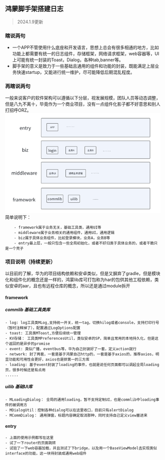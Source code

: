 ## 鸿蒙脚手架搭建日志
> 2024.1.9更新

### 瞎说两句
- 一个APP不管使用什么底座和开发语言，思想上总会有很多相通的地方，比如功能上都需要有统一的日志组件，存储框架，网络请求框架，web容器等，UI上可能有统一封装的Toast，Dialog，各种tab,banner等。
- 脚手架的意义是致力于一些基础且通用的组件和功能的封装，既能满足上层业务快速startup，又能进行统一维护，尽可能降低后期混乱程度。

### 再瞎说两句
一般来说客户的软件架构可以遵循以下分层，视发展规模，团队人员等动态调整，但是八九不离十，毕竟作为一个商业项目，没有一点组件化影子都不好意思和别人打招呼ORZ。
![img_1.png](img_1.png)
    简单说明下：

        - framework属于业务无关，基础工具类，通用UI等
        - middleware属于业务相关的通用组件，通用UI，通用逻辑
        - biz属于具体业务组件，比如登录模块，业务A，业务B等
        - entry最上层，一般只包含一些全局初始化，或者不好归类于具体业务的，或者干脆只是一个壳子

### 项目说明（持续更新）
以目前的了解，华为的项目结构依赖和安卓类似，但是又摒弃了gradle，但是模块化和组件化的概念还是一样的，鸿蒙lib库可打包称为har的包供其他工程依赖，类似安卓的aar，且也有远程仓库的概念，所以还是通过module拆开
#### framework
##### commlib 基础工具类库
    - log: log工具类MLog,支持统一开关，统一tag，切换hilog或者console，支持打印行号（暂时注释掉了），配置通过LogOptions配置
    - toast: 工具类MToast,方便后续统一管理
    - KV存储： 工具类MPreferencesUtil，类似安卓的SP，简单且常用的本地持久化，但是这个返回的是异步的promise
    - event: 类似广播，eventbus等，华为自己封装好了一套，定义action就行
    - network: 封了两套，一套是基于鸿蒙自己http的，一套是基于axios的，推荐axios，明显功能和可用性会更好，axios也是排第一的三方库
    - loading: 基于event封装了loading的事件，也就是说任何页面都可以调起全局loading页，很多时候还是有点用
    ......

##### uilib 基础UI库
    - MLoadingDialog： 全局的通用loading，暂不支持定制UI，也是commlib中loading事件的被调用方
    - MDialogUtil：控制各种dialog可以在这里收口，目前只有alertDialog
    - MCommDialog： 通用弹窗，标题内容确定取消那种，同时支持自己定义view塞进来

#### entry
    - 上面的使用示例都写在这里
    - 试了一下router的页面跳转
    - 试验了一下web容器加载，并且测试了下bridge，以及用一个BaseViewModel去实现类似interface的功能，这一块待封装成通用web组件

    
